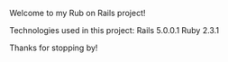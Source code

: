 Welcome to my Rub on Rails project!

Technologies used in this project:
Rails 5.0.0.1
Ruby 2.3.1

Thanks for stopping by!
